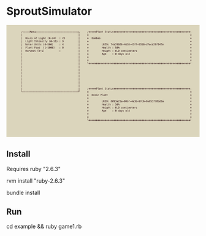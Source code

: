 # SproutSimulator

![](images/game.png?raw=true)


## Install

Requires ruby "2.6.3"

rvm install "ruby-2.6.3"

bundle install

## Run
cd example && ruby game1.rb
